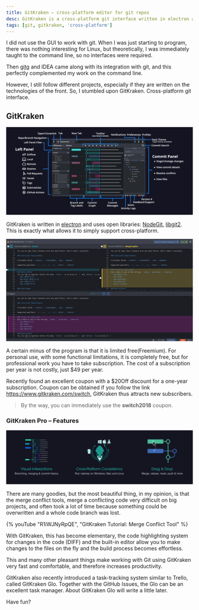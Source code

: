 ```yaml
---
title: GitKraken – cross-platform editor for git repos
desc: GitKraken is a cross-platform git interface written in electron and open libraries, offering merge conflict tools and a task-tracking system. Get a $20Off discount for a one-year subscription.
tags: [git, gitkraken, 'cross-platform']
---
```


I did not use the GUI to work with git. When I was just starting to program, there was nothing interesting for Linux,
but theoretically, I was immediately taught to the command line, so no interfaces were required.

Then [gitg](https://wiki.gnome.org/Apps/Gitg) and IDEA came along with its integration with git, and this perfectly
complemented my work on the command line.

However, I still follow different projects, especially if they are written on the technologies of the front. So, I
stumbled upon GitKraken. Cross-platform git interface.

## GitKraken

<img src="./girkraken-interface.png" alt="GitKraken Interface" eleventy:widths="900">

GitKraken is written in [electron](https://www.electronjs.org) and uses open
libraries: [NodeGit](https://www.nodegit.org), [libgit2](https://libgit2.org). This is exactly what allows it to
simply support cross-platform.

<img src="./gitkraken-merge.png" alt="GitKraken Merge" eleventy:widths="900">

A certain minus of the program is that it is limited free(Freemium). For personal use, with some functional limitations,
it is completely free, but for professional work you have to take subscription. The cost of a subscription per year is
not costly, just $49 per year.

Recently found an excellent coupon with a $20Off discount for a one-year subscription. Coupon can be obtained if you
follow the link <https://www.gitkraken.com/switch>, GitKraken thus attracts new subscribers.

> By the way, you can immediately use the **switch2018** coupon.

### GitKraken Pro – Features

<img src="./gk-features.png" alt="GitKraken Pro Features" eleventy:widths="900">

There are many goodies, but the most beautiful thing, in my opinion, is that the merge conflict tools, merge a
conflicting code very difficult on big projects, and often took a lot of time because something could be overwritten and
a whole code branch was lost.

{% youTube "R1iWJNyRpQE", "GitKraken Tutorial: Merge Conflict Tool" %}

With GitKraken, this has become elementary, the code highlighting system for changes in the code (DIFF) and the built-in
editor allow you to make changes to the files on the fly and the build process becomes effortless.

This and many other pleasant things make working with Git using GitKraken very fast and comfortable, and therefore
increases productivity.

GitKraken also recently introduced a task-tracking system similar to Trello, called GitKraken Glo. Together with the
GitHub Issues, the Glo can be an excellent task manager. About GitKraken Glo will write a little later.

Have fun?

